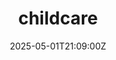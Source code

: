 ---
title: childcare
linkTitle: childcare
date: '2025-05-01T21:09:00Z'
weight: 1
description: No content
draft: false
ref: childcare
---